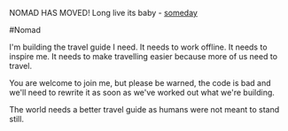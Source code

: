 NOMAD HAS MOVED!
Long live its baby - [someday](https://github.com/jdlrobson/someday)

#Nomad

I'm building the travel guide I need.
It needs to work offline.
It needs to inspire me.
It needs to make travelling easier because more of us need to travel.

You are welcome to join me, but please be warned, the code is bad and we'll need to rewrite it as soon as we've worked out what we're building.

The world needs a better travel guide as humans were not meant to stand still.
